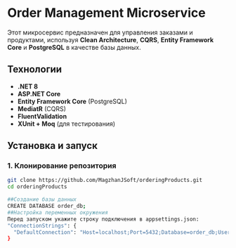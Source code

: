 # **Order Management Microservice**
Этот микросервис предназначен для управления заказами и продуктами, используя **Clean Architecture**, **CQRS**, **Entity Framework Core** и **PostgreSQL** в качестве базы данных.

## **Технологии**
- **.NET 8**  
- **ASP.NET Core**  
- **Entity Framework Core** (PostgreSQL)  
- **MediatR** (CQRS)  
- **FluentValidation**  
- **XUnit + Moq** (для тестирования)  

## **Установка и запуск**
### **1. Клонирование репозитория**
```sh
git clone https://github.com/MagzhanJSoft/orderingProducts.git
cd orderingProducts

##Создание базы данных
CREATE DATABASE order_db;
##Настройка переменных окружения
Перед запуском укажите строку подключения в appsettings.json:
"ConnectionStrings": {
  "DefaultConnection": "Host=localhost;Port=5432;Database=order_db;Username=postgres;Password=yourpassword"
}
